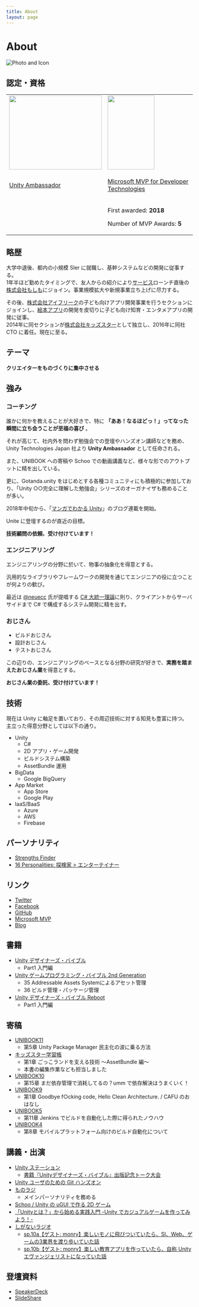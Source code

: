 ```yaml
---
title: About
layout: page
---
```


# About

![Photo and Icon](https://user-images.githubusercontent.com/838945/47909678-f5e9b500-ded3-11e8-9566-79c03917d65d.png)

## 認定・資格

<table>
  <tbody>
    <tr>
      <td width="50%">
         <a href="https://blogs.unity3d.com/jp/2018/12/18/ambassador-ja/" target="_blank"><img src="https://user-images.githubusercontent.com/838945/50081485-edee9600-0231-11e9-98b8-855121172680.png" width="250" height="200"></a>
      </td>
      <td width="50%">
        <a href="https://mvp.microsoft.com/en-us/PublicProfile/5003290" target="_blank"><img src="https://user-images.githubusercontent.com/838945/50081518-0494ed00-0232-11e9-9fc1-3b66bc706739.png" width="126" height="200"></a>
      </td>
    </tr>
    <tr>
      <td width="50%">
        <p class="center"><a href="https://blogs.unity3d.com/jp/2018/12/18/ambassador-ja/" target="_blank">Unity Ambassador</a></p>
      </td>
      <td width="50%">
        <p class="center"><a href="https://mvp.microsoft.com/en-us/PublicProfile/5003290" target="_blank">Microsoft MVP for Developer Technologies</a></p>
      </td>
    </tr>
    <tr>
      <td width="50%">
      </td>
      <td width="50%">
        <p>First awarded: <strong>2018</strong></p>
        <p>Number of MVP Awards: <strong>5</strong></p>
      </td>
    </tr>
  </tbody>
</table>

## 略歴

大学中退後、都内の小規模 SIer に就職し、基幹システムなどの開発に従事する。<br />
1年半ほど勤めたタイミングで、友人からの紹介により[サービス](https://www.moshimo.com/)ローンチ直後の[株式会社もしも](https://www.moshimo.co.jp/)にジョイン。事業規模拡大や新規事業立ち上げに尽力する。

その後、[株式会社アイフリーク](http://www.i-freek.co.jp/)の子ども向けアプリ開発事業を行うセクションにジョインし、[絵本アプリ](http://ehonkan.jp/)の開発を皮切りに子ども向け知育・エンタメアプリの開発に従事。<br />
2014年に同セクションが[株式会社キッズスター](https://www.kidsstar.co.jp/)として独立し、2016年に同社 CTO に着任。現在に至る。

## テーマ

**クリエイターをものづくりに集中させる**

## 強み

### コーチング

誰かに何かを教えることが大好きで、特に **「ああ！なるほどっ！」ってなった瞬間に立ち会うことが至福の喜び** 。

それが高じて、社内外を問わず勉強会での登壇やハンズオン講師などを務め、Unity Technologies Japan 社より **Unity Ambassador** として任命される。

また、UNIBOOK への寄稿や Schoo での動画講義など、様々な形でのアウトプットに精を出している。

更に、Gotanda.unity をはじめとする各種コミュニティにも積極的に参加しており、「Unity ○○完全に理解した勉強会」シリーズのオーガナイザも務めることが多い。

2018年中旬から、「[マンガでわかる Unity](https://unity-manga.hatenablog.com/)」のブログ連載を開始。

Unite に登壇するのが直近の目標。

**技術顧問の依頼、受け付けています！**

### エンジニアリング

エンジニアリングの分野に於いて、物事の抽象化を得意とする。

汎用的なライブラリやフレームワークの開発を通じてエンジニアの役に立つことが何よりの歓び。

最近は [@neuecc](https://github.com/neuecc) 氏が提唱する [C# 大統一理論](https://neue.cc/2018/08/25_568.html)に則り、クライアントからサーバサイドまで C# で構成するシステム開発に精を出す。

### おじさん

* ビルドおじさん
* 設計おじさん
* テストおじさん

この辺りの、エンジニアリングのベースとなる分野の研究が好きで、**実務を踏まえたおじさん業**を得意とする。

**おじさん業の委託、受け付けています！**

## 技術

現在は Unity に軸足を置いており、その周辺技術に対する知見も豊富に持つ。<br />
主立った得意分野としては以下の通り。

* Unity
    * C#
    * 2D アプリ・ゲーム開発
    * ビルドシステム構築
    * AssetBundle 運用
* BigData
    * Google BigQuery
* App Market
    * App Store
    * Google Play
* IaaS/BaaS
    * Azure
    * AWS
    * Firebase

## パーソナリティ

* [Strengths Finder](https://esa-pages.io/p/sharing/5874/posts/7/3e236da00f9b5c9fa671.html)
* [16 Personalities: 探検家 > エンターテイナー](https://www.16personalities.com/ja/esfp%E5%9E%8B%E3%81%AE%E6%80%A7%E6%A0%BC)

## リンク

* [Twitter](https://twitter.com/monry)
* [Facebook](https://www.facebook.com/monry84)
* [GitHub](https://github.com/monry)
* [Microsoft MVP](https://mvp.microsoft.com/en-US/mvp/profile/903361c8-bfd9-e811-8172-3863bb2e0320)
* [Blog](https://zenn.dev/monry)

## 書籍

* [Unity デザイナーズ・バイブル](https://www.borndigital.co.jp/book/18319.html)
    * Part1 入門編
* [Unity ゲームプログラミング・バイブル 2nd Generation](https://www.borndigital.co.jp/book/22432.html)
    * 35 Addressable Assets Systemによるアセット管理
    * 36 ビルド管理・パッケージ管理
* [Unity デザイナーズ・バイブル Reboot](https://www.borndigital.co.jp/book/29947.html)
    * Part1 入門編

## 寄稿

* [UNIBOOK11](https://booth.pm/ja/items/1503224)
    * 第5章 Unity Package Manager 民主化の波に乗る方法
* [キッズスター学習帳](https://kidsstar-tbf.booth.pm/items/1313014)
    * 第1章 ごっこランドを支える技術 〜AssetBundle 編〜
    * 本書の編集作業なども担当しました
* [UNIBOOK10](https://booth.pm/ja/items/957654)
    * 第15章 まだ依存管理で消耗してるの？umm で依存解決はうまくいく！
* [UNIBOOK9](https://booth.pm/ja/items/831502)
    * 第1章 Goodbye f○cking code, Hello Clean Architecture. / CAFU のおはなし
* [UNIBOOK5](https://tatsu-zine.com/books/unibook5)
    * 第11章 Jenkins でビルドを自動化した際に得られたノウハウ
* [UNIBOOK4](https://tatsu-zine.com/books/unibook4)
    * 第8章 モバイルプラットフォーム向けのビルド自動化について

## 講義・出演

* [Unity ステーション](https://www.youtube.com/playlist?list=PLFw9ryLdiLzZrglM9EATbH5kb46r736Et)
    * [書籍『Unityデザイナーズ・バイブル』出版記念トーク大会](https://www.youtube.com/watch?v=VjgjFHnLeQU&list=PLFw9ryLdiLzZrglM9EATbH5kb46r736Et&index=14&t=0s)
* [Unity ユーザのための Git ハンズオン](https://meetup.unity3d.jp/jp/communities/15)
* [ものラジ](https://monorazi.hateblo.jp/)
    * メインパーソナリティを務める
* [Schoo / Unity の uGUI で作る 2D ゲーム](https://schoo.jp/class/4558)
* [「Unityとは？」から始める実践入門 -Unity でカジュアルゲームを作ってみよう！-](https://handsons.doorkeeper.jp/events/67418)
* [しがないラジオ](https://shiganai.org/)
    * [sp.10a【ゲスト: monry】楽しいモノに飛びついていたら、SI、Web、ゲームの3業界を渡り歩いていた話](https://shiganai.org/ep/sp10a-monry)
    * [sp.10b【ゲスト: monry】楽しい教育アプリを作っていたら、自称 Unity エヴァンジェリストになっていた話](https://shiganai.org/ep/sp10b-monry)

## 登壇資料

* [SpeakerDeck](https://speakerdeck.com/monry)
* [SlideShare](https://www.slideshare.net/monry84)
